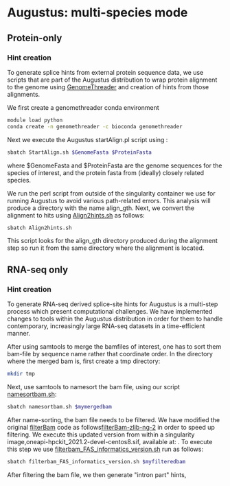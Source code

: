 # Augustus: multi-species mode

## Protein-only 
### Hint creation
To generate splice hints from external protein sequence data, we use scripts that are part of the Augustus distribution to wrap protein alignment to the genome using [GenomeThreader](https://genomethreader.org/) and creation of hints from those alignments. 

We first create a genomethreader conda environment
```bash
module load python
conda create -n genomethreader -c bioconda genomethreader
```

Next we execute the Augustus startAlign.pl script using []():
```bash
sbatch StartAlign.sh $GenomeFasta $ProteinFasta
```
where $GenomeFasta and $ProteinFasta are the genome sequences for the species of interest, and the protein fasta from (ideally) closely related species.

We run the perl script from outside of the singularity container we use for running Augustus to avoid various path-related errors. This analysis will produce a directory with the name align_gth. Next, we convert the alignment to hits using [Align2hints.sh]() as follows:
```bash
sbatch Align2hints.sh
```
This script looks for the align_gth directory produced during the alignment step so run it from the same directory where the alignment is located.


 
 





## RNA-seq only
### Hint creation
To generate RNA-seq derived splice-site hints for Augustus is a multi-step process which present computational challenges. We have implemented changes to tools within the Augustus distribution in order for them to handle contemporary, increasingly large RNA-seq datasets in a time-efficient manner. 

After using samtools to merge the bamfiles of interest, one has to sort them bam-file by sequence name rather that coordinate order. In the directory where the merged bam is, first create a tmp directory:
```bash
mkdir tmp
```
Next, use samtools to namesort the bam file, using our script [namesortbam.sh]():
```bash
sbatch namesortbam.sh $mymergedbam
```

After name-sorting, the bam file needs to be filtered. We have modified the original [filterBam](https://github.com/nextgenusfs/augustus/tree/master/auxprogs/filterBam) code as follows[filterBam-zlib-ng-2]() in order to speed up filtering. We execute this updated version from within a singularity image,oneapi-hpckit_2021.2-devel-centos8.sif, available at: . To execute this step we use [filterbam_FAS_informatics_version.sh]() run as follows:
```bash
sbatch filterbam_FAS_informatics_version.sh $myfilteredbam
```

After filtering the bam file, we then generate "intron part" hints,  

